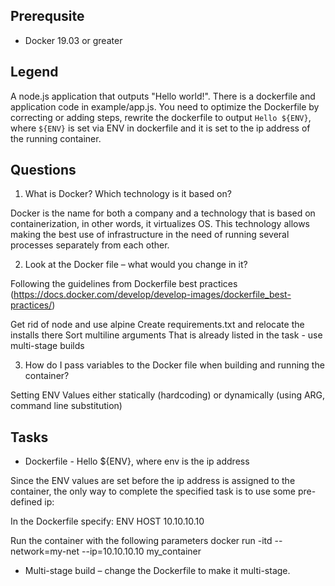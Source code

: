 ## Prerequsite

* Docker 19.03 or greater

## Legend

A node.js application that outputs "Hello world!". 
There is a dockerfile and application code in example/app.js.
You need to optimize the Dockerfile by correcting or adding steps, rewrite the dockerfile to output `Hello ${ENV}`, where `${ENV}` is set via ENV in dockerfile and it is set to the ip address of the running container.

## Questions

1. What is Docker? Which technology is it based on?

Docker is the name for both a company and a technology that is based on containerization, in other words, it virtualizes OS. This technology allows making the best use of infrastructure in the need of running several processes separately from each other.

2. Look at the Docker file – what would you change in it?

Following the guidelines from Dockerfile best practices (https://docs.docker.com/develop/develop-images/dockerfile_best-practices/)

Get rid of node and use alpine
Create requirements.txt and relocate the installs there
Sort multiline arguments
That is already listed in the task - use multi-stage builds 

3. How do I pass variables to the Docker file when building and running the container?

Setting ENV Values either statically (hardcoding) or dynamically (using ARG, command line substitution)

## Tasks

* Dockerfile - Hello ${ENV}, where env is the ip address

Since the ENV values are set before the ip address is assigned to the container, the only way to complete the specified task is to use some pre-defined ip:

In the Dockerfile specify:
ENV HOST 10.10.10.10

Run the container with the following parameters
docker run -itd --network=my-net --ip=10.10.10.10 my_container 

* Multi-stage build – change the Dockerfile to make it multi-stage.

